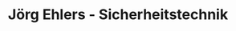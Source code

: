 ---
title: "Jörg Ehlers - Sicherheitstechnik"
url: /eutin/joerg-ehlers-sicherheitstechnik/
shop: Schlüsseldienst
---